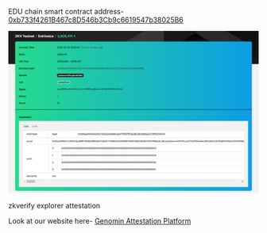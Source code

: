 EDU chain smart contract address- [0xb733f4261B467c8D546b3Cb9c6619547b38025B6](https://edu-chain-testnet.blockscout.com/address/0xb733f4261B467c8D546b3Cb9c6619547b38025B6)


![zkverify_explorer_attestation](./zkverify_explorer_attestation.png)

zkverify explorer attestation


Look at our website here- [Genomin Attestation Platform](https://zksci.vercel.app/)
